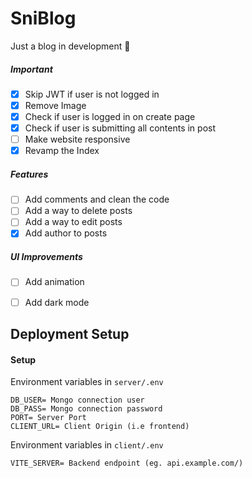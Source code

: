 # SniBlog
Just a blog in development 🍃

##### Important

- [x] Skip JWT if user is not logged in
- [x] Remove Image
- [x] Check if user is logged in on create page
- [x] Check if user is submitting all contents in post
- [ ] Make website responsive
- [x] Revamp the Index

##### Features

- [ ] Add comments and clean the code
- [ ] Add a way to delete posts
- [ ] Add a way to edit posts
- [x] Add author to posts

##### UI Improvements
- [ ] Add animation
- [ ] Add dark mode


##  Deployment Setup

#### Setup

Environment variables in `server/.env`
```
DB_USER= Mongo connection user
DB_PASS= Mongo connection password
PORT= Server Port
CLIENT_URL= Client Origin (i.e frontend)
```

Environment variables in `client/.env`
```/
VITE_SERVER= Backend endpoint (eg. api.example.com/)
```


